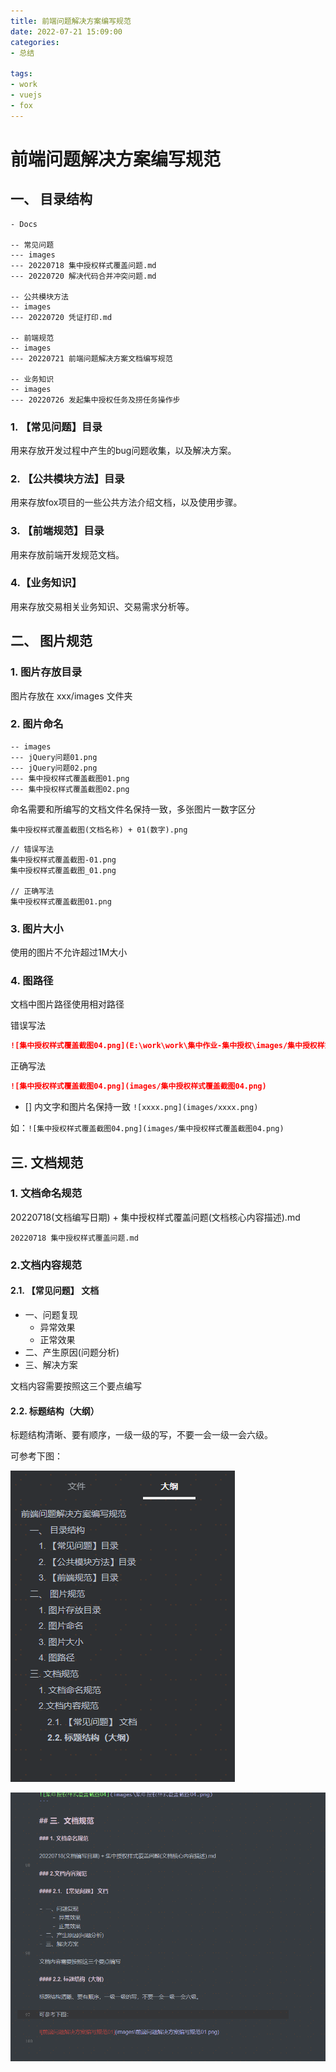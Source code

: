 ```yaml
---
title: 前端问题解决方案编写规范
date: 2022-07-21 15:09:00
categories:
- 总结

tags:
- work
- vuejs
- fox
---
```


# 前端问题解决方案编写规范

## 一、 目录结构

```
- Docs

-- 常见问题
--- images
--- 20220718 集中授权样式覆盖问题.md
--- 20220720 解决代码合并冲突问题.md

-- 公共模块方法
-- images
--- 20220720 凭证打印.md

-- 前端规范
-- images
--- 20220721 前端问题解决方案文档编写规范

-- 业务知识
-- images
--- 20220726 发起集中授权任务及捞任务操作步

```

### 1. 【常见问题】目录

用来存放开发过程中产生的bug问题收集，以及解决方案。

### 2. 【公共模块方法】目录

用来存放fox项目的一些公共方法介绍文档，以及使用步骤。

### 3. 【前端规范】目录

用来存放前端开发规范文档。

### 4.【业务知识】

用来存放交易相关业务知识、交易需求分析等。

## 二、 图片规范 

### 1. 图片存放目录

图片存放在 xxx/images 文件夹

### 2.  图片命名

```
-- images
--- jQuery问题01.png
--- jQuery问题02.png
--- 集中授权样式覆盖截图01.png
--- 集中授权样式覆盖截图02.png
```

命名需要和所编写的文档文件名保持一致，多张图片一数字区分

`集中授权样式覆盖截图(文档名称) + 01(数字).png`

```
// 错误写法
集中授权样式覆盖截图-01.png
集中授权样式覆盖截图_01.png

// 正确写法
集中授权样式覆盖截图01.png
```

### 3. 图片大小

使用的图片不允许超过1M大小

### 4. 图路径

文档中图片路径使用相对路径

 错误写法

```markdown
![集中授权样式覆盖截图04.png](E:\work\work\集中作业-集中授权\images/集中授权样式覆盖截图04.png)
```

 正确写法

```markdown
![集中授权样式覆盖截图04.png](images/集中授权样式覆盖截图04.png)
```

-  [] 内文字和图片名保持一致 `![xxxx.png](images/xxxx.png)`

  如：`![集中授权样式覆盖截图04.png](images/集中授权样式覆盖截图04.png)`

## 三.  文档规范

### 1. 文档命名规范

20220718(文档编写日期) + 集中授权样式覆盖问题(文档核心内容描述).md

```
20220718 集中授权样式覆盖问题.md
```

### 2.文档内容规范

#### 2.1. 【常见问题】 文档

- 一、问题复现
	- 异常效果
	- 正常效果
- 二、产生原因(问题分析)
- 三、解决方案

文档内容需要按照这三个要点编写

#### 2.2. 标题结构（大纲）

标题结构清晰、要有顺序，一级一级的写，不要一会一级一会六级。

可参考下图：

![前端问题解决方案编写规范01.png](images/前端问题解决方案编写规范01.png)

![前端问题解决方案编写规范02.png](images/前端问题解决方案编写规范02.png)
